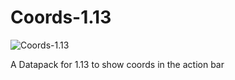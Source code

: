 # Coords-1.13
![Coords-1.13](https://i.imgur.com/wApki5Lm.gif)

A Datapack for 1.13 to show coords in the action bar

